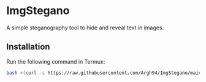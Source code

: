 # ImgStegano
A simple steganography tool to hide and reveal text in images.

## Installation
Run the following command in Termux:
```bash
bash <(curl -s https://raw.githubusercontent.com/Argh94/ImgStegano/main/install.sh)
